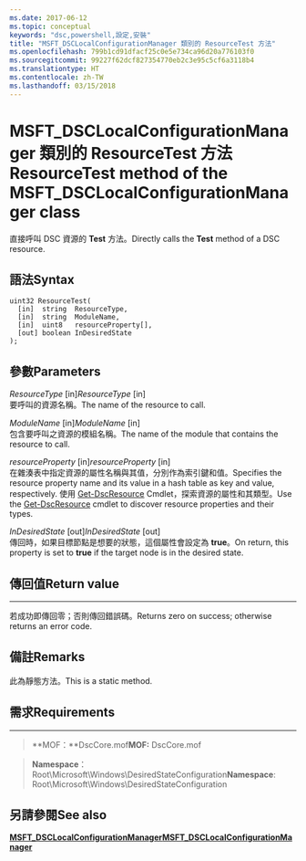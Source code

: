 ```yaml
---
ms.date: 2017-06-12
ms.topic: conceptual
keywords: "dsc,powershell,設定,安裝"
title: "MSFT_DSCLocalConfigurationManager 類別的 ResourceTest 方法"
ms.openlocfilehash: 799b1cd91dfacf25c0e5e734ca96d20a776103f0
ms.sourcegitcommit: 99227f62dcf827354770eb2c3e95c5cf6a3118b4
ms.translationtype: HT
ms.contentlocale: zh-TW
ms.lasthandoff: 03/15/2018
---
```

# <a name="resourcetest-method-of-the-msftdsclocalconfigurationmanager-class"></a><span data-ttu-id="69ea5-103">MSFT_DSCLocalConfigurationManager 類別的 ResourceTest 方法</span><span class="sxs-lookup"><span data-stu-id="69ea5-103">ResourceTest method of the MSFT_DSCLocalConfigurationManager class</span></span>

<span data-ttu-id="69ea5-104">直接呼叫 DSC 資源的 **Test** 方法。</span><span class="sxs-lookup"><span data-stu-id="69ea5-104">Directly calls the **Test** method of a DSC resource.</span></span>

<a name="syntax"></a><span data-ttu-id="69ea5-105">語法</span><span class="sxs-lookup"><span data-stu-id="69ea5-105">Syntax</span></span>
------

```mof
uint32 ResourceTest(
  [in]  string  ResourceType,
  [in]  string  ModuleName,
  [in]  uint8   resourceProperty[],
  [out] boolean InDesiredState
);
```

<a name="parameters"></a><span data-ttu-id="69ea5-106">參數</span><span class="sxs-lookup"><span data-stu-id="69ea5-106">Parameters</span></span>
----------

<span data-ttu-id="69ea5-107">*ResourceType* \[in\]</span><span class="sxs-lookup"><span data-stu-id="69ea5-107">*ResourceType* \[in\]</span></span>  
<span data-ttu-id="69ea5-108">要呼叫的資源名稱。</span><span class="sxs-lookup"><span data-stu-id="69ea5-108">The name of the resource to call.</span></span>

<span data-ttu-id="69ea5-109">*ModuleName* \[in\]</span><span class="sxs-lookup"><span data-stu-id="69ea5-109">*ModuleName* \[in\]</span></span>  
<span data-ttu-id="69ea5-110">包含要呼叫之資源的模組名稱。</span><span class="sxs-lookup"><span data-stu-id="69ea5-110">The name of the module that contains the resource to call.</span></span>

<span data-ttu-id="69ea5-111">*resourceProperty* \[in\]</span><span class="sxs-lookup"><span data-stu-id="69ea5-111">*resourceProperty* \[in\]</span></span>  
<span data-ttu-id="69ea5-112">在雜湊表中指定資源的屬性名稱與其值，分別作為索引鍵和值。</span><span class="sxs-lookup"><span data-stu-id="69ea5-112">Specifies the resource property name and its value in a hash table as key and value, respectively.</span></span> <span data-ttu-id="69ea5-113">使用 [Get-DscResource](https://technet.microsoft.com/library/dn521625.aspx) Cmdlet，探索資源的屬性和其類型。</span><span class="sxs-lookup"><span data-stu-id="69ea5-113">Use the [Get-DscResource](https://technet.microsoft.com/library/dn521625.aspx) cmdlet to discover resource properties and their types.</span></span>

<span data-ttu-id="69ea5-114">*InDesiredState* \[out\]</span><span class="sxs-lookup"><span data-stu-id="69ea5-114">*InDesiredState* \[out\]</span></span>  
<span data-ttu-id="69ea5-115">傳回時，如果目標節點是想要的狀態，這個屬性會設定為 **true**。</span><span class="sxs-lookup"><span data-stu-id="69ea5-115">On return, this property is set to **true** if the target node is in the desired state.</span></span>

## <a name="return-value"></a><span data-ttu-id="69ea5-116">傳回值</span><span class="sxs-lookup"><span data-stu-id="69ea5-116">Return value</span></span>
------------

<span data-ttu-id="69ea5-117">若成功即傳回零；否則傳回錯誤碼。</span><span class="sxs-lookup"><span data-stu-id="69ea5-117">Returns zero on success; otherwise returns an error code.</span></span>

## <a name="remarks"></a><span data-ttu-id="69ea5-118">備註</span><span class="sxs-lookup"><span data-stu-id="69ea5-118">Remarks</span></span>

<span data-ttu-id="69ea5-119">此為靜態方法。</span><span class="sxs-lookup"><span data-stu-id="69ea5-119">This is a static method.</span></span>

## <a name="requirements"></a><span data-ttu-id="69ea5-120">需求</span><span class="sxs-lookup"><span data-stu-id="69ea5-120">Requirements</span></span>
------------
><span data-ttu-id="69ea5-121">**MOF：**DscCore.mof</span><span class="sxs-lookup"><span data-stu-id="69ea5-121">**MOF:** DscCore.mof</span></span>

><span data-ttu-id="69ea5-122">**Namespace**：Root\Microsoft\Windows\DesiredStateConfiguration</span><span class="sxs-lookup"><span data-stu-id="69ea5-122">**Namespace**: Root\Microsoft\Windows\DesiredStateConfiguration</span></span>


## <a name="see-also"></a><span data-ttu-id="69ea5-123">另請參閱</span><span class="sxs-lookup"><span data-stu-id="69ea5-123">See also</span></span>


[<span data-ttu-id="69ea5-124">**MSFT_DSCLocalConfigurationManager**</span><span class="sxs-lookup"><span data-stu-id="69ea5-124">**MSFT_DSCLocalConfigurationManager**</span></span>](msft-dsclocalconfigurationmanager.md)


 

 



